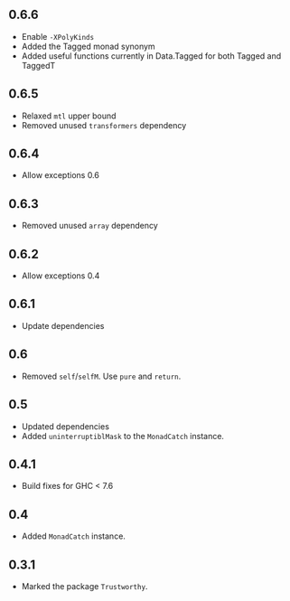 0.6.6
---
* Enable `-XPolyKinds`
* Added the Tagged monad synonym
* Added useful functions currently in Data.Tagged for both Tagged and TaggedT

0.6.5
---
* Relaxed `mtl` upper bound
* Removed unused `transformers` dependency

0.6.4
---
* Allow exceptions 0.6

0.6.3
---
* Removed unused `array` dependency

0.6.2
---
* Allow exceptions 0.4

0.6.1
---
* Update dependencies

0.6
---
* Removed `self`/`selfM`. Use `pure` and `return`.

0.5
---
* Updated dependencies
* Added `uninterruptiblMask` to the `MonadCatch` instance.

0.4.1
---
* Build fixes for GHC < 7.6

0.4
---
* Added `MonadCatch` instance.

0.3.1
-----
* Marked the package `Trustworthy`.
